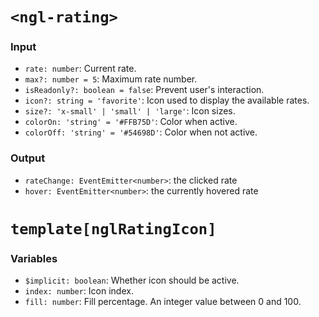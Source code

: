 # `<ngl-rating>`

### Input

  * `rate: number`: Current rate.
  * `max?: number = 5`: Maximum rate number.
  * `isReadonly?: boolean = false`: Prevent user's interaction.
  * `icon?: string = 'favorite'`: Icon used to display the available rates.
  * `size?: 'x-small' | 'small' | 'large'`: Icon sizes.
  * `colorOn: 'string' = '#FFB75D'`: Color when active.
  * `colorOff: 'string' = '#54698D'`: Color when not active.

### Output

  * `rateChange: EventEmitter<number>`: the clicked rate
  * `hover: EventEmitter<number>`: the currently hovered rate

# `template[nglRatingIcon]`

### Variables

  * `$implicit: boolean`: Whether icon should be active.
  * `index: number`: Icon index.
  * `fill: number`: Fill percentage. An integer value between 0 and 100.
